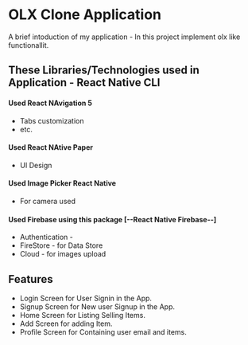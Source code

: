 
# OLX Clone Application

A brief intoduction of my application - In this project implement olx like functionallit.
## These Libraries/Technologies used in Application - React Native CLI

#### Used React NAvigation 5

- Tabs customization
- etc.

#### Used React NAtive Paper

- UI Design

#### Used Image Picker React Native

- For camera used

#### Used Firebase using this package [--React Native Firebase--]

- Authentication - 
- FireStore - for Data Store
- Cloud - for images upload
## Features

- Login Screen for User Signin in the App.
- Signup Screen for New user Signup in the App.
- Home Screen for Listing Selling Items.
- Add Screen for adding Item.
- Profile Screen for Containing user email and items.

  
